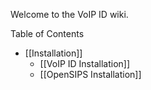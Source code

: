 Welcome to the VoIP ID wiki.

Table of Contents

* [[Installation]]
	* [[VoIP ID Installation]]
	* [[OpenSIPS Installation]]
